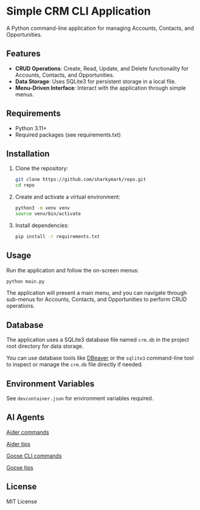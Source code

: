 # Simple CRM CLI Application

A Python command-line application for managing Accounts, Contacts, and Opportunities.

## Features

- **CRUD Operations**: Create, Read, Update, and Delete functionality for Accounts, Contacts, and Opportunities.
- **Data Storage**: Uses SQLite3 for persistent storage in a local file.
- **Menu-Driven Interface**: Interact with the application through simple menus.

## Requirements

- Python 3.11+
- Required packages (see requirements.txt)

## Installation

1. Clone the repository:

   ```bash
   git clone https://github.com/sharkymark/repo.git
   cd repo
   ```

2. Create and activate a virtual environment:

   ```bash
   python3 -m venv venv
   source venv/bin/activate
   ```

3. Install dependencies:
   ```bash
   pip install -r requirements.txt
   ```

## Usage

Run the application and follow the on-screen menus:

```bash
python main.py
```

The application will present a main menu, and you can navigate through sub-menus for Accounts, Contacts, and Opportunities to perform CRUD operations.

## Database

The application uses a SQLite3 database file named `crm.db` in the project root directory for data storage.

You can use database tools like [DBeaver](https://dbeaver.io/) or the `sqlite3` command-line tool to inspect or manage the `crm.db` file directly if needed.

## Environment Variables

See `devcontainer.json` for environment variables required.

## AI Agents

[Aider commands](https://aider.chat/docs/usage/commands.html)

[Aider tips](https://aider.chat/docs/usage/tips.html)

[Goose CLI commands](https://block.github.io/goose/docs/guides/goose-cli-commands)

[Goose tips](https://block.github.io/goose/docs/guides/tips/)

## License

MIT License

